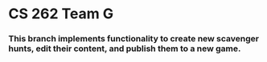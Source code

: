 # CS 262 Team G

### This branch implements functionality to create new scavenger hunts, edit their content, and publish them to a new game.
